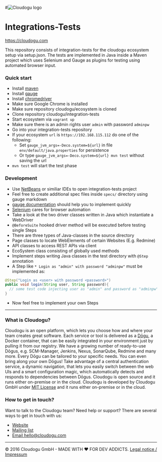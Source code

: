 #![Cloudogu logo](./images/logo.png)
# Integrations-Tests
https://cloudogu.com

This repository consists of integration-tests for the cloudogu ecosystem setup via setup.json. The tests are implemented in Java inside a Maven project which uses Selenium and Gauge as plugins for testing using automated browser input.

### Quick start
* Install [maven](https://maven.apache.org/download.cgi)
* Install [gauge](http://getgauge.io/get-started)
* Install [chromedriver](https://sites.google.com/a/chromium.org/chromedriver/downloads)
* Make sure Google Chrome is installed
* Make sure repository cloudogu/ecosystem is cloned
* Clone repository cloudogu/integration-tests
* Start ecosystem via `vagrant up`
* Make sure there is an admin rights user `admin` with password `adminpw`
* Go into your integration-tests repository
* If your ecosystem `url` is `https://192.168.115.112` do one of the following:
  * Set `gauge_jvm_args=-Deco.system=${url}` in file `env/default/java.properties` for persistence
  * Or type `gauge_jvm_args=-Deco.system=${url} mvn test` without saving the url
* `mvn test` will start the test phase

### Development
* Use [NetBeans](https://netbeans.org/downloads/index.html) or similiar IDEs to open integration-tests project
* Feel free to create additional spec files inside `specs/` directory using gauge markdown
* [gauge documentation](http://getgauge.io/documentation/user/current/) should help you to implement quickly
* [Selenium](http://www.seleniumhq.org/docs/index.jsp) cares for browser automation
* Take a look at the two driver classes written in Java which instantiate a WebDriver
* `@BeforeSuite` hooked driver method will be executed before testing single Steps
* There are three types of Java-classes in the source directory
* Page classes to locate WebElements of certain Websites (E.g. Redmine)
* API classes to access REST APIs via client
* EcoSystem class consisting of globally used methods
* Implement steps writing Java classes in the test directory with `@Step` annotation
* A Step like `* Login as "admin" with password "adminpw"` must be implemented as:
```java
@Step("Login as <user> with password <password>")
public void login(String user, String password){
  // some test code injecting user as "admin" and password as "adminpw"
}
```
* Now feel free to implement your own Steps

---
### What is Cloudogu?
Cloudogu is an open platform, which lets you choose how and where your team creates great software. Each service or tool is delivered as a [Dōgu](https://translate.google.com/?text=D%26%23x014d%3Bgu#ja/en/%E9%81%93%E5%85%B7), a Docker container, that can be easily integrated in your environment just by pulling it from our registry. We have a growing number of ready-to-use Dōgus, e.g. SCM-Manager, Jenkins, Nexus, SonarQube, Redmine and many more. Every Dōgu can be tailored to your specific needs. You can even bring along your own Dōgus! Take advantage of a central authentication service, a dynamic navigation, that lets you easily switch between the web UIs and a smart configuration magic, which automatically detects and responds to dependencies between Dōgus. Cloudogu is open source and it runs either on-premise or in the cloud. Cloudogu is developed by Cloudogu GmbH under [MIT License](/LICENSE.md) and it runs either on-premise or in the cloud.

### How to get in touch?
Want to talk to the Cloudogu team? Need help or support? There are several ways to get in touch with us:

* [Website](https://cloudogu.com)
* [Mailing list](https://groups.google.com/forum/#!forum/cloudogu)
* [Email hello@cloudogu.com](mailto:hello@cloudogu.com)

---
&copy; 2016 Cloudogu GmbH - MADE WITH :heart: FOR DEV ADDICTS. [Legal notice / Impressum](https://cloudogu.com/imprint.html)
